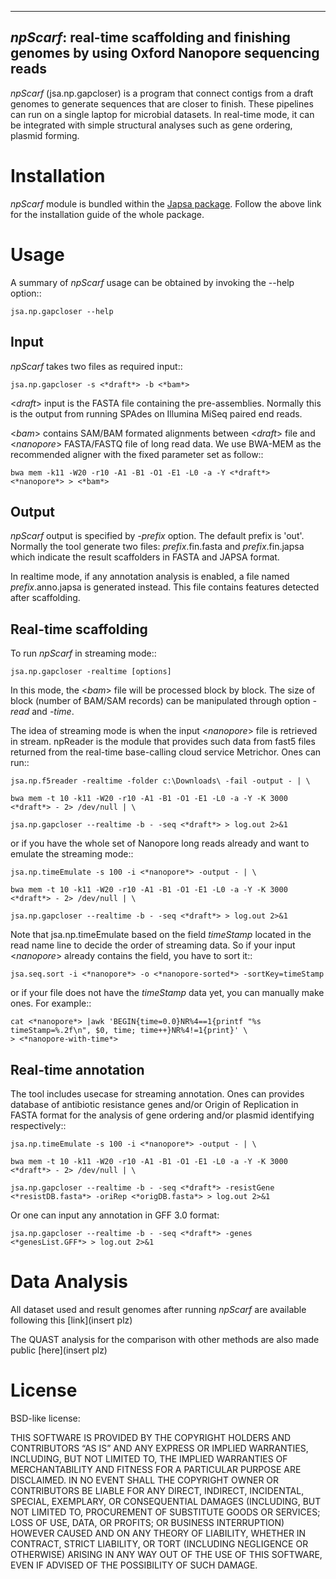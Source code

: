 -------------------------------------------------------------------------
*npScarf*: real-time scaffolding and finishing genomes by using Oxford Nanopore sequencing reads
-------------------------------------------------------------------------

*npScarf* (jsa.np.gapcloser) is a program that connect contigs from a draft genomes 
to generate sequences that are closer to finish. These pipelines can run on a single laptop
for microbial datasets. In real-time mode, it can be integrated with simple structural 
analyses such as gene ordering, plasmid forming.

Installation
============
*npScarf* module is bundled within the [Japsa package](http://mdcao.github.io/japsa/).
Follow the above link for the installation guide of the whole package.

Usage
=====
A summary of *npScarf* usage can be obtained by invoking the --help option::

   	jsa.np.gapcloser --help
Input
------
*npScarf* takes two files as required input::

	jsa.np.gapcloser -s <*draft*> -b <*bam*>
	
<*draft*> input is the FASTA file containing the pre-assemblies. Normally this 
is the output from running SPAdes on Illumina MiSeq paired end reads.

<*bam*> contains SAM/BAM formated alignments between <*draft*> file and <*nanopore*> 
FASTA/FASTQ file of long read data. We use BWA-MEM as the recommended aligner 
with the fixed parameter set as follow::

	bwa mem -k11 -W20 -r10 -A1 -B1 -O1 -E1 -L0 -a -Y <*draft*> <*nanopore*> > <*bam*>
	
Output
------
*npScarf* output is specified by *-prefix* option. The default prefix is \'out\'.
Normally the tool generate two files: *prefix*.fin.fasta and *prefix*.fin.japsa which 
indicate the result scaffolders in FASTA and JAPSA format.

In realtime mode, if any annotation analysis is enabled, a file named 
*prefix*.anno.japsa is generated instead. This file contains features detected after
scaffolding.

Real-time scaffolding
----------------------
To run *npScarf* in streaming mode::

   	jsa.np.gapcloser -realtime [options]

In this mode, the <*bam*> file will be processed block by block. The size of block 
(number of BAM/SAM records) can be manipulated through option *-read* and *-time*.

The idea of streaming mode is when the input <*nanopore*> file is retrieved in stream.
npReader is the module that provides such data from fast5 files returned from the real-time
base-calling cloud service Metrichor. Ones can run::

	jsa.np.f5reader -realtime -folder c:\Downloads\ -fail -output - | \

	bwa mem -t 10 -k11 -W20 -r10 -A1 -B1 -O1 -E1 -L0 -a -Y -K 3000 <*draft*> - 2> /dev/null | \ 

	jsa.np.gapcloser --realtime -b - -seq <*draft*> > log.out 2>&1

or if you have the whole set of Nanopore long reads already and want to emulate the 
streaming mode::

	jsa.np.timeEmulate -s 100 -i <*nanopore*> -output - | \

	bwa mem -t 10 -k11 -W20 -r10 -A1 -B1 -O1 -E1 -L0 -a -Y -K 3000 <*draft*> - 2> /dev/null | \ 

	jsa.np.gapcloser --realtime -b - -seq <*draft*> > log.out 2>&1

Note that jsa.np.timeEmulate based on the field *timeStamp* located in the read name line to
decide the order of streaming data. So if your input <*nanopore*> already contains the field,
you have to sort it::

	jsa.seq.sort -i <*nanopore*> -o <*nanopore-sorted*> -sortKey=timeStamp

or if your file does not have the *timeStamp* data yet, you can manually make ones. For example::

	cat <*nanopore*> |awk 'BEGIN{time=0.0}NR%4==1{printf "%s timeStamp=%.2f\n", $0, time; time++}NR%4!=1{print}' \
	> <*nanopore-with-time*> 

Real-time annotation
--------------------
The tool includes usecase for streaming annotation. Ones can provides database of antibiotic
resistance genes and/or Origin of Replication in FASTA format for the analysis of gene ordering
and/or plasmid identifying respectively::

	jsa.np.timeEmulate -s 100 -i <*nanopore*> -output - | \

	bwa mem -t 10 -k11 -W20 -r10 -A1 -B1 -O1 -E1 -L0 -a -Y -K 3000 <*draft*> - 2> /dev/null | \ 

	jsa.np.gapcloser --realtime -b - -seq <*draft*> -resistGene <*resistDB.fasta*> -oriRep <*origDB.fasta*> > log.out 2>&1

Or one can input any annotation in GFF 3.0 format:

	jsa.np.gapcloser --realtime -b - -seq <*draft*> -genes <*genesList.GFF*> > log.out 2>&1

Data Analysis
=============
All dataset used and result genomes after running *npScarf* are available following this [link](insert plz)

The QUAST analysis for the comparison with other methods are also made public [here](insert plz)

License
=======
BSD-like license:

THIS SOFTWARE IS PROVIDED BY THE COPYRIGHT HOLDERS AND CONTRIBUTORS “AS IS” AND ANY EXPRESS OR IMPLIED WARRANTIES, INCLUDING, BUT NOT LIMITED TO, THE IMPLIED WARRANTIES OF MERCHANTABILITY AND FITNESS FOR A PARTICULAR PURPOSE ARE DISCLAIMED. IN NO EVENT SHALL THE COPYRIGHT OWNER OR CONTRIBUTORS BE LIABLE FOR ANY DIRECT, INDIRECT, INCIDENTAL, SPECIAL, EXEMPLARY, OR CONSEQUENTIAL DAMAGES (INCLUDING, BUT NOT LIMITED TO, PROCUREMENT OF SUBSTITUTE GOODS OR SERVICES; LOSS OF USE, DATA, OR PROFITS; OR BUSINESS INTERRUPTION) HOWEVER CAUSED AND ON ANY THEORY OF LIABILITY, WHETHER IN CONTRACT, STRICT LIABILITY, OR TORT (INCLUDING NEGLIGENCE OR OTHERWISE) ARISING IN ANY WAY OUT OF THE USE OF THIS SOFTWARE, EVEN IF ADVISED OF THE POSSIBILITY OF SUCH DAMAGE.
